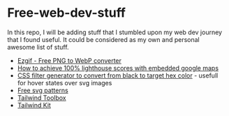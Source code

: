 # Free-web-dev-stuff

In this repo, I will be adding stuff that I stumbled upon my web dev journey that I found useful. It could be considered as my own and personal awesome list of stuff.

- [Ezgif - Free PNG to WebP converter](https://ezgif.com/png-to-webp)
- [How to achieve 100% lighthouse scores with embedded google maps](https://www.corewebvitals.io/pagespeed/google-maps-100-percent-pagespeed)
- [CSS filter generator to convert from black to target hex color](https://codepen.io/sosuke/pen/Pjoqqp) - usefull for hover states over svg images
- [Free svg patterns](https://www.heropatterns.com/)
- [Tailwind Toolbox](https://www.tailwindtoolbox.com/)
- [Tailwind Kit](https://www.tailwind-kit.com/)
